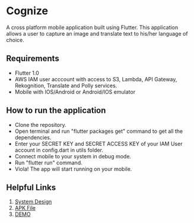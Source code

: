 # Cognize

A cross platform mobile application built using Flutter.
This application allows a user to capture an image and translate text to his/her language of choice.

## Requirements
* Flutter 1.0
* AWS IAM user acccount with access to S3, Lambda, API Gateway, Rekognition, Translate and Polly services.  
* Mobile with IOS/Android or Android/IOS emulator

## How to run the application
* Clone the repository.
* Open terminal and run "flutter packages get" command to get all the dependencies.
* Enter your SECRET KEY and SECRET ACCESS KEY of your IAM User account in config.dart in utils folder.
* Connect mobile to your system in debug mode.
* Run "flutter run" command.
* Viola! The app will start running on your mobile.

## Helpful Links
1. [System Design](https://drive.google.com/open?id=15LMmay_zPnrisKxQG2Vg725s8Bebw5Af)
2. [APK File](https://drive.google.com/drive/folders/1LUBNbP_QrMAOB4SJOKV_szM4ifhtu2cs?usp=sharing)
3. [DEMO](https://www.youtube.com/watch?v=ZjjzEv6l7I0&t=4s)
